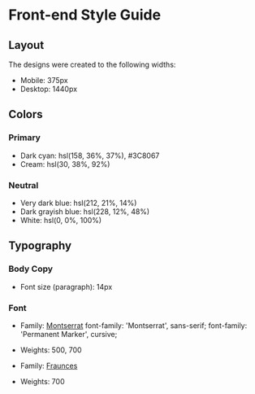 # Front-end Style Guide

## Layout

The designs were created to the following widths:

- Mobile: 375px
- Desktop: 1440px

## Colors

### Primary

- Dark cyan: hsl(158, 36%, 37%), #3C8067
- Cream: hsl(30, 38%, 92%)

### Neutral

- Very dark blue: hsl(212, 21%, 14%)
- Dark grayish blue: hsl(228, 12%, 48%)
- White: hsl(0, 0%, 100%)

## Typography

### Body Copy

- Font size (paragraph): 14px

### Font

- Family: [Montserrat](https://fonts.google.com/specimen/Montserrat)
  font-family: 'Montserrat', sans-serif;
  font-family: 'Permanent Marker', cursive;
- Weights: 500, 700

- Family: [Fraunces](https://fonts.google.com/specimen/Fraunces)
- Weights: 700
